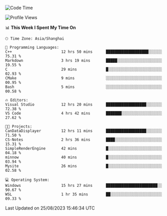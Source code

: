 <!--START_SECTION:waka-->
![Code Time](http://img.shields.io/badge/Code%20Time-1%2C191%20hrs%204%20mins-blue)

![Profile Views](http://img.shields.io/badge/Profile%20Views-1-blue)

📊 **This Week I Spent My Time On** 

```text
🕑︎ Time Zone: Asia/Shanghai

💬 Programming Languages: 
C++                      12 hrs 50 mins      ███████████████████░░░░░░   75.31 % 
Markdown                 3 hrs 19 mins       █████░░░░░░░░░░░░░░░░░░░░   19.55 % 
C                        29 mins             █░░░░░░░░░░░░░░░░░░░░░░░░   02.93 % 
CMake                    9 mins              ░░░░░░░░░░░░░░░░░░░░░░░░░   00.95 % 
Bash                     5 mins              ░░░░░░░░░░░░░░░░░░░░░░░░░   00.58 % 

🔥 Editors: 
Visual Studio            12 hrs 20 mins      ██████████████████░░░░░░░   72.38 % 
VS Code                  4 hrs 42 mins       ███████░░░░░░░░░░░░░░░░░░   27.62 % 

🐱‍💻 Projects: 
CanDataDisplayer         12 hrs 11 mins      ██████████████████░░░░░░░   71.50 % 
CS-Notes                 2 hrs 36 mins       ████░░░░░░░░░░░░░░░░░░░░░   15.31 % 
SimpleRenderEngine       42 mins             █░░░░░░░░░░░░░░░░░░░░░░░░   04.18 % 
minnow                   40 mins             █░░░░░░░░░░░░░░░░░░░░░░░░   03.94 % 
Mysite                   26 mins             █░░░░░░░░░░░░░░░░░░░░░░░░   02.58 % 

💻 Operating System: 
Windows                  15 hrs 27 mins      ███████████████████████░░   90.67 % 
WSL                      1 hr 35 mins        ██░░░░░░░░░░░░░░░░░░░░░░░   09.33 % 
```


 Last Updated on 25/08/2023 15:46:34 UTC
<!--END_SECTION:waka-->